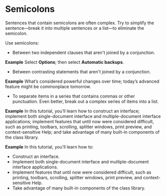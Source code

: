 # Semicolons

Sentences
that contain semicolons are often complex. Try to simplify the
sentence—break it into multiple sentences or a list—to eliminate
the semicolon.

Use semicolons:

  - Between two independent clauses that aren't joined by a conjunction.

**Example** Select **Options**; then select **Automatic backups**. 

  - Between contrasting statements that aren't joined by a conjunction.

**Example** What’s considered powerful changes over time; today’s advanced feature might be commonplace tomorrow.

  - To separate items in a series that contains commas or other punctuation. Even better, break out a complex series of items into a list.

**Example** In
this tutorial, you’ll learn how to construct an interface;
implement both single-document interface and multiple-document
interface applications; implement features that until now were
considered difficult, such as printing, toolbars, scrolling,
splitter windows, print preview, and context-sensitive Help; and
take advantage of many built-in components of the class library.

**Example** In this tutorial, you'll learn how to:

  - Construct an interface.
  - Implement both single-document interface and multiple-document interface applications.
  - Implement features
    that until now were considered difficult, such as
    printing, toolbars, scrolling, splitter windows, print preview, and
    context-sensitive Help.
  - Take advantage of many built-in components of the class library.
